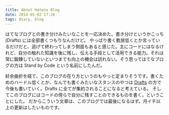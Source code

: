 ```yaml
---
title: About Hatena Blog
date: 2014-05-02 17:26
tags: diary, blog
---
```


はてなブログとの書き分けみたいなことを一応決めた。書き分けというかこっち(Drafts) には全部書くつもりなんだけど。
やっぱり書く敷居低くとか言っているだけだと、逃げて終わってしまう側面もあると感じた。主にコードにはなるけれど、自分の触れた知識を後に残し、伝える手段として活用できる能力。それは常に鍛錬していないといつまでも向上の機会は訪れない。そう思ってはてなブログの方は Stand by Code という名前にしたんだ。

紆余曲折を経て、このブログの在り方というのもやっと定まりそうです。書くためのハードル低くとか、なんでも書くみたいなスタンスのやつは [Drafts](http://284km.github.io/) の方で今後も書いていく。Drafts に全てが集約されることになると考えている。
そしてこのブログにはコードの傍らで自分に残すことのできるものを書く。ということにした。
だからこういう文章は、このブログでは最後になるはず。月イチ以上の更新はしたいものです。
